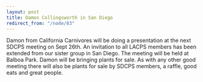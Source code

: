 ```yaml
---
layout: post
title: Damon Collingsworth in San Diego
redirect_from: "/node/83"
---
```


<div class="field field-name-body field-type-text-with-summary field-label-hidden"><div class="field-items"><div class="field-item even"><p>Damon from California Carnivores will be doing a presentation at the next SDCPS meeting on Sept 26th. An invitation to all LACPS members has been extended from our sister group in San Diego. The meeting will be held at Balboa Park. Damon will be bringing plants for sale. As with any other good meeting there will also be plants for sale by SDCPS members, a raffle, good eats and great people.</p></div></div></div>
